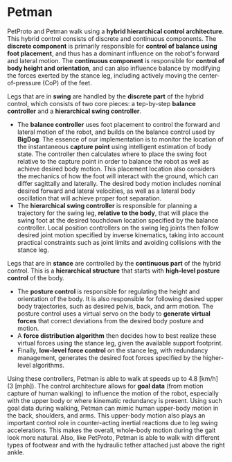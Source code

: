 # Petman

PetProto and Petman walk using a **hybrid hierarchical control architecture**. This hybrid control consists of discrete and continuous components. The **discrete component** is primarily responsible for **control of balance using foot placement**, and thus has a dominant influence on the robot's forward and lateral motion. The **continuous component** is responsible for **control of body height and orientation**, and can also influence balance by modifying the forces exerted by the stance leg, including actively moving the center-of-pressure (CoP) of the feet.

Legs that are in **swing** are handled by the **discrete part** of the hybrid control, which consists of two core pieces: a tep-by-step **balance controller** and a **hierarchical swing controller**.

* The **balance controller** uses foot placement to control the forward and lateral motion of the robot, and builds on the balance control used by **BigDog**. The essence of our implementation is to monitor the location of the instantaneous **capture point** using intelligent estimation of body state. The controller then calculates where to place the swing foot relative to the capture point in order to balance the robot as well as achieve desired body motion. This placement location also considers the mechanics of how the foot will interact with the ground, which can differ sagittally and laterally. The desired body motion includes nominal desired forward and lateral velocities, as well as a lateral body oscillation that will achieve proper foot separation.
* The **hierarchical swing controller** is responsible for planning a trajectory for the swing leg, **relative to the body**, that will place the swing foot at the desired touchdown location specified by the balance controller. Local position controllers on the swing leg joints then follow desired joint motion specified by inverse kinematics, taking into account practical constraints such as joint limits and avoiding collisions with the stance leg.

Legs that are in **stance** are controlled by the **continuous part** of the hybrid control. This is a **hierarchical structure** that starts with **high-level posture control** of the body.

* The **posture control** is responsible for regulating the height and orientation of the body. It is also responsible for following desired upper body trajectories, such as desired pelvis, back, and arm motion. The posture control uses a virtual servo on the body to **generate virtual forces** that correct deviations from the desired body posture and motion.
* A **force distribution algorithm** then decides how to best realize these virtual forces using the stance leg, given the available support footprint.
* Finally, **low-level force control** on the stance leg, with redundancy management, generates the desired foot forces specified by the higher-level algorithms.

Using these controllers, Petman is able to walk at speeds up to 4.8 [km/h] (3 [mph]). The control architecture allows for **goal data** (from motion capture of human walking) to influence the motion of the robot, especially with the upper body or where kinematic redundancy is present. Using such goal data during walking, Petman can mimic human upper-body motion in the back, shoulders, and arms. This upper-body motion also plays an important control role in counter-acting inertial reactions due to leg swing accelerations. This makes the overall, whole-body motion during the gait look more natural. Also, like PetProto, Petman is able to walk with different types of footwear and with the hydraulic tether attached just above the right ankle.
